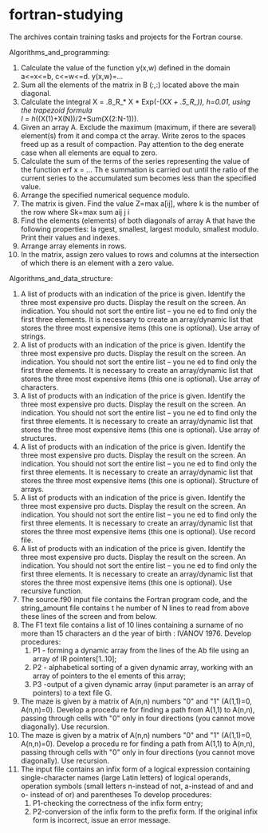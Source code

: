 # fortran-studying

The archives contain training tasks and projects for the Fortran course.

Algorithms_and_programming:
1. Calculate the value of the function y(x,w) defined in the domain a<=x<=b, c<=w<=d. y(x,w)=...
2. Sum all the elements of the matrix in B (:,:) located above the main diagonal.
3. Calculate the integral X = .8_R_* X * Exp(-(X*X + .5_R_)), h=0.01, using the trapezoid formula                    
   I = h*((X(1)+X(N))/2+Sum(X(2:N-1))).
4. Given an array A. Exclude the maximum (maximum, if there are several) element(s) from it and compa    ct the array. Write zeros to the spaces freed up as a result of compaction. Pay attention to the deg    enerate case when all elements are equal to zero.
5. Calculate the sum of the terms of the series representing the value of the function erf x = ... Th    e summation is carried out until the ratio of the current series to the accumulated sum becomes less     than the specified value.
6. Arrange the specified numerical sequence modulo.
7. The matrix is given. Find the value Z=max a[ij], where k is the number of the row where Sk=max     sum aij                                                   j                                                    i 
8. Find the elements (elements) of both diagonals of array A that have the following properties: la    rgest, smallest, largest modulo, smallest modulo. Print their values and indexes.
9. Arrange array elements in rows.
10. In the matrix, assign zero values to rows and columns at the intersection of which there is an element with a zero value.

Algorithms_and_data_structure:
1. A list of products with an indication of the price is given. Identify the three most expensive pro    ducts. Display the result on the screen. An indication. You should not sort the entire list – you ne    ed to find only the first three elements. It is necessary to create an array/dynamic list that stores the three most expensive items (this one is optional). Use array of strings.
2. A list of products with an indication of the price is given. Identify the three most expensive pro    ducts. Display the result on the screen. An indication. You should not sort the entire list – you ne    ed to find only the first three elements. It is necessary to create an array/dynamic list that stores the three most expensive items (this one is optional). Use array of characters.
3. A list of products with an indication of the price is given. Identify the three most expensive pro    ducts. Display the result on the screen. An indication. You should not sort the entire list – you ne    ed to find only the first three elements. It is necessary to create an array/dynamic list that stores the three most expensive items (this one is optional). Use array of structures.
4. A list of products with an indication of the price is given. Identify the three most expensive pro    ducts. Display the result on the screen. An indication. You should not sort the entire list – you ne    ed to find only the first three elements. It is necessary to create an array/dynamic list that stores the three most expensive items (this one is optional). Structure of arrays.
5. A list of products with an indication of the price is given. Identify the three most expensive pro    ducts. Display the result on the screen. An indication. You should not sort the entire list – you ne    ed to find only the first three elements. It is necessary to create an array/dynamic list that stores the three most expensive items (this one is optional). Use record file.
6. A list of products with an indication of the price is given. Identify the three most expensive pro    ducts. Display the result on the screen. An indication. You should not sort the entire list – you ne    ed to find only the first three elements. It is necessary to create an array/dynamic list that stores the three most expensive items (this one is optional). Use recursive function.
7. The source.f90 input file contains the Fortran program code, and the string_amount file contains t    he number of N lines to read from above these lines of the screen and from below.
8. The F1 text file contains a list of 10 lines containing a surname of no more than 15 characters an    d the year of birth : IVANOV 1976. Develop procedures:
    1) P1 - forming a dynamic array from the lines of the Ab file using
an array of IR pointers[1..10];
    2) P2 - alphabetical sorting of a given dynamic array, working with an array of pointers to the el    ements of this array;
    3) P3 -output of a given dynamic array (input parameter is an array of pointers) to a text file G.
9. The maze is given by a matrix of A(n,n) numbers "0" and "1" (A(1,1)=0, A(n,n)=0). Develop a procedu    re for finding a path from A(1,1) to A(n,n), passing through cells with "0" only in four directions     (you cannot move diagonally). Use recursion.
10. The maze is given by a matrix of A(n,n) numbers "0" and "1" (A(1,1)=0, A(n,n)=0). Develop a procedu    re for finding a path from A(1,1) to A(n,n), passing through cells with "0" only in four directions     (you cannot move diagonally). Use recursion.
11. The input file contains an infix form of a logical expression containing single-character names (large Latin letters) of logical operands, operation symbols (small letters n-instead of not, a-instead of and and o- instead of or) and parentheses To develop procedures:
    1) P1-checking the correctness of the infix form entry;
    2) P2-conversion of the infix form to the prefix form.
    If the original infix form is incorrect, issue an error message.












